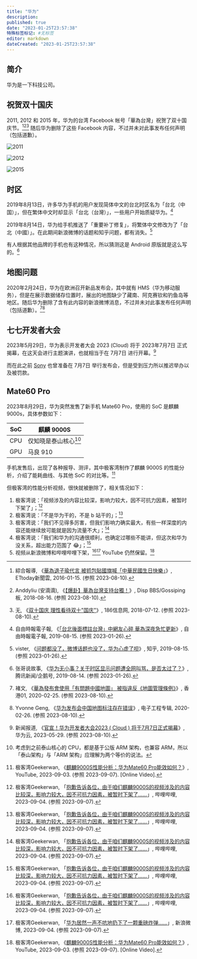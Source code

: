 ```yaml
---
title: "华为"
description:
published: true
date: "2023-01-25T23:57:38"
特殊标签标记: #无标签
editor: markdown
dateCreated: "2023-01-25T23:57:38"
---
```


## 简介

华为是一下科技公司。

## 祝贺双十国庆

2011, 2012 和 2015 年，华为的台湾 Facebook 帐号「華為台灣」祝贺了双十国庆节。[^31024][^gaMAQ][^62835] 随后华为删除了这些 Facebook 内容，不过并未对此事发布任何声明（包括道歉）。

[^31024]: 綜合報導, 《[華為退子瑜代言 被抓包貼國旗喊「中華民國生日快樂」](https://web.archive.org/web/20220930140439/https://star.ettoday.net/news/631024)》, ETtoday新聞雲, 2016-01-15. (参照 2023-08-10).

[^gaMAQ]: Anddyliu (安滴滴), 《[【爆卦】華為台灣支持台獨！](https://archive.is/wip/5mDHQ "https://disp.cc/b/Gossiping/aMAQ")》, Disp BBS/Gossiping板, 2018-08-16. (参照 2023-08-10).

[^62835]: 无, 《[双十国庆 理性看待双十"国庆"](https://web.archive.org/web/20230810112253/https://www.beijing3g186.com/ls/62835.html)》, 186信息网, 2018-07-12. (参照 2023-08-10).

![2011](https://web.archive.org/web/20200323073430_im/http://i.imgur.com/NHctYDR.jpg)

![2012](https://web.archive.org/web/20220930140439im_/https://cdn2.ettoday.net/images/1548/d1548751.jpg)

![2015](https://web.archive.org/web/20220930140439im_/https://cdn2.ettoday.net/images/1548/d1548750.jpg)

## 时区

2019年8月13日，许多华为手机的用户发现简体中文的台北时区名为「台北（中国）」，但在繁体中文时却显示「台北（台灣）」，一些用户开始质疑华为。[^2884929]

[^2884929]: 自由時報電子報, 《[「台北後面標註台灣」中網友心碎 華為深夜急忙更新](https://web.archive.org/web/20191212225828/https://news.ltn.com.tw/news/world/breakingnews/2884929)》, 自由時報電子報, 2019-08-15. (参照 2023-01-26).

2019年8月14日，华为给手机推送了「重要补丁修复」，将繁体中文修改为了「台北（中國）」。在此期间新浪微博的话题和知乎问题，都有消失。[^rU4d2]

[^rU4d2]: vister, 《[问题都没了，微博话题也没了，华为心虚了呗](https://archive.is/rU4d2 "https://www.zhihu.com/question/340399206/answer/789099922")》, 知乎, 2019-08-15. (参照 2023-01-26).

有人根据其他品牌的手机也有这种情况，所以猜测这是 Android 原版就是这么写的。[^A0GSZ]

[^A0GSZ]: 张哥说故事, 《[华为无小事？关于时区显示问题遭全网叫骂，是否太过了？](https://web.archive.org/web/20230125161305/https://new.qq.com/rain/a/20190814A0GSZT00)》, 腾讯新闻/企鹅号, 2019-08-14. (参照 2023-01-26).

## 地图问题

2020年2月24日，华为在欧洲召开新品发布会，其中就有 HMS（华为移动服务），但是在展示数据储存位置时，展出的地图缺少了藏南、阿克赛钦和钓鱼岛等地区。随后华为删除了含有此内容的新浪微博消息，不过并未对此事发布任何声明（包括道歉）。[^39320][^61113]

[^39320]:  褚文, 《[華為發布會使用「有問題中國地圖」 被指違反《地圖管理條例》](https://web.archive.org/web/20230127015058/https://www.hk01.com/即時中國/439320/華為發布會使用-有問題中國地圖-被指違反-地圖管理條例)》, 香港01, 2020-02-25. (参照 2023-08-10).

[^61113]:  Yvonne Geng, 《[华为发布会中国地图标注存在错误](https://web.archive.org/web/20200311041903/https://www.eet-china.com/news/202002261113.html)》, 电子工程专辑, 2020-02-26. (参照 2023-08-10).

## 七七开发者大会

2023年5月29日，华为表示开发者大会 2023 (Cloud) 将于 2023年7月7日 正式揭幕，在这天会进行主题演讲，也就相当于在 7月7日 进行开幕。[^35071]

[^35071]: 新闻报道, 《[官宣！华为开发者大会2023 ( Cloud ) 将于7月7日正式揭幕](https://web.archive.org/web/20230708003629/https://www.huaweicloud.com/news/2023/20230529103235071.html)》, 华为云, 2023-05-29. (参照 2023-08-10).

而在此之前 [Sony](/company/Sony/index.md#2021年7月新品发布会) 也曾准备在 7月7日 举行发布会，但是受到压力所以推迟举办以及被罚款。

## Mate60 Pro

2023年8月29日，华为突然发售了新手机 Mate60 Pro，使用的 SoC 是麒麟 9000s，具体参数如下：

| SoC | 麒麟 9000S             |
| --- | ---------------------- |
| CPU | 仅知晓是泰山核心[^arm] |
| GPU | 马良 910               |

[^arm]: 考虑到之前泰山核心的 CPU，都是基于公版 ARM 架构，也兼容 ARM，所以「泰山架构」与「ARM 架构」应理解为两个等价的说法。

手机发售后，出现了各种报导、测评，其中极客湾制作了麒麟 9000S 的性能分析，介绍了能耗曲线、与其他 SoC 的对比等。[^0uaac]

[^0uaac]: 极客湾Geekerwan, 《[麒麟9000S性能分析：华为Mate60 Pro能效如何？](https://www.youtube.com/watch?v=SCRIFe0uaac)》, YouTube, 2023-09-03. (参照 2023-09-07). [Online Video].

但极客湾的性能分析视频，很快就被删除了，相关情况如下：

1.  极客湾说：「视频涉及的内容比较深，影响力较大，因不可抗力因素，被暂时下架了」；[^wcpAo]
2.  极客湾说：「不是华为干的，不是 b 站干的」；[^wcpAo]
3.  极客湾说：「我们不见得多厉害，但我们影响力确实最大，有些一样深度的内容还能继续放可能就是因为流量不大」；[^wcpAo]
4.  极客湾说：「我们和华为的沟通很顺利，也确定过哪些不能讲，但这次和华为没关系，超出能力范围了 😂」；[^wcpAo]
5.  视频从新浪微博和哔哩哔哩下架，[^wcpAo][^q7bGU] YouTube 仍然保留。[^0uaac]

[^wcpAo]: 极客湾Geekerwan, 「[抱歉告诉各位，由于咱们麒麟9000S的视频涉及的内容比较深，影响力较大，因不可抗力因素，被暂时下架了……](https://archive.ph/wcpAo "https://t.bilibili.com/837528810389766165")」, 哔哩哔哩, 2023-09-04. (参照 2023-09-07).

[^q7bGU]: 极客湾Geekerwan, 「[华为居然一声不吭地扔下了一颗重磅炸弹……](https://archive.ph/q7bGU "https://weibo.com/6424794915/NhDCUfWYo")」, 新浪微博, 2023-09-04. (参照 2023-09-07).

